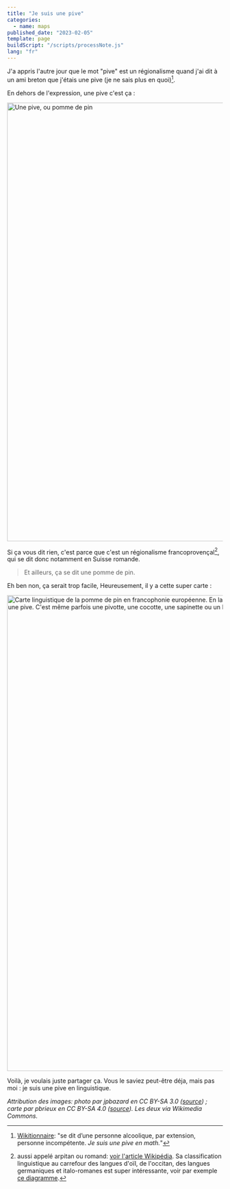```yaml
---
title: "Je suis une pive"
categories:
  - name: maps
published_date: "2023-02-05"
template: page
buildScript: "/scripts/processNote.js"
lang: "fr"
---
```


J'a appris l'autre jour que le mot "pive" est un régionalisme quand j'ai dit à un ami breton que j'étais une pive (je ne sais plus en quoi)[^1].

En dehors de l'expression, une pive c'est ça :

<img width="1024" height="683" style="aspect-ratio:1024/683;height:auto;" src="/static/images/2023-02-05-pive.jpg" alt="Une pive, ou pomme de pin">

Si ça vous dit rien, c'est parce que c'est un régionalisme francoprovençal[^2], qui se dit donc notamment en Suisse romande.

> Et ailleurs, ça se dit une pomme de pin.

Eh ben non, ça serait trop facile, Heureusement, il y a cette super carte :

<img width="1111" height="1024" style="aspect-ratio:1111/1024;height:auto;" src="/static/images/2023-02-05-carte-pive.png" alt="Carte linguistique de la pomme de pin en francophonie européenne. En langues d'oïl c'est une pomme de pin, en occitan une pigne ou pine, et en francoprovençal une pive. C'est même parfois une pivotte, une cocotte, une sapinette ou un babet.">

Voilà, je voulais juste partager ça. Vous le saviez peut-être déja, mais pas moi : je suis une pive en linguistique.

<!-- prettier-ignore -->
_Attribution des images: photo par jpbazard en CC BY-SA 3.0 ([source](<https://commons.wikimedia.org/wiki/File:C%C3%B4ne_mature_de_pin_d%27alep_(Pinus_halepensis).JPG>)) ; carte par pbrieux en CC BY-SA 4.0 ([source](https://commons.wikimedia.org/wiki/File:Carte_linguistique_de_la_pomme_de_pin_en_francophonie_europ%C3%A9enne.svg)). Les deux via Wikimedia Commons._

[^1]: [Wikitionnaire](https://fr.wiktionary.org/wiki/pive#fr-nom-4): "se dit d’une personne alcoolique, par extension, personne incompétente. _Je suis une pive en math._"
[^2]: aussi appelé arpitan ou romand: [voir l'article Wikipédia](https://fr.wikipedia.org/wiki/Francoproven%C3%A7al). Sa classification linguistique au carrefour des langues d'oïl, de l'occitan, des langues germaniques et italo-romanes est super intéressante, voir par exemple [ce diagramme](https://commons.wikimedia.org/wiki/File:Romance-lg-classification-en.png).
